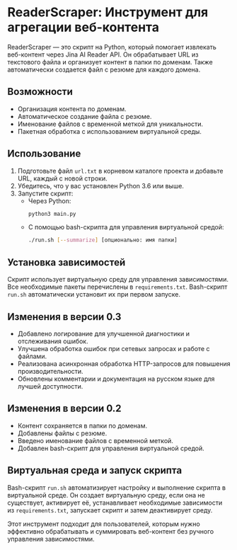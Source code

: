 # ReaderScraper: Инструмент для агрегации веб-контента

ReaderScraper — это скрипт на Python, который помогает извлекать веб-контент через Jina AI Reader API. Он обрабатывает URL из текстового файла и организует контент в папки по доменам. Также автоматически создается файл с резюме для каждого домена.

## Возможности

-  Организация контента по доменам.
-  Автоматическое создание файла с резюме.
-  Именование файлов с временной меткой для уникальности.
-  Пакетная обработка с использованием виртуальной среды.

## Использование

1. Подготовьте файл `url.txt` в корневом каталоге проекта и добавьте URL, каждый с новой строки.
2. Убедитесь, что у вас установлен Python 3.6 или выше.
3. Запустите скрипт:
   - Через Python:
     ```bash
     python3 main.py
     ```
   - С помощью bash-скрипта для управления виртуальной средой:
     ```bash
     ./run.sh [--summarize] [опционально: имя папки]
     ```

## Установка зависимостей

Скрипт использует виртуальную среду для управления зависимостями. Все необходимые пакеты перечислены в `requirements.txt`. Bash-скрипт `run.sh` автоматически установит их при первом запуске.

## Изменения в версии 0.3

-  Добавлено логирование для улучшенной диагностики и отслеживания ошибок.
-  Улучшена обработка ошибок при сетевых запросах и работе с файлами.
-  Реализована асинхронная обработка HTTP-запросов для повышения производительности.
-  Обновлены комментарии и документация на русском языке для лучшей доступности.

## Изменения в версии 0.2

-  Контент сохраняется в папки по доменам.
-  Добавлены файлы с резюме.
-  Введено именование файлов с временной меткой.
-  Добавлен bash-скрипт для управления виртуальной средой.

## Виртуальная среда и запуск скрипта

Bash-скрипт `run.sh` автоматизирует настройку и выполнение скрипта в виртуальной среде. Он создает виртуальную среду, если она не существует, активирует её, устанавливает необходимые зависимости из `requirements.txt`, запускает скрипт и затем деактивирует среду.

Этот инструмент подходит для пользователей, которым нужно эффективно обрабатывать и суммировать веб-контент без ручного управления зависимостями.
